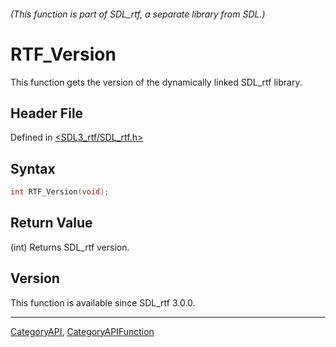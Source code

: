 ###### (This function is part of SDL_rtf, a separate library from SDL.)
# RTF_Version

This function gets the version of the dynamically linked SDL_rtf library.

## Header File

Defined in [<SDL3_rtf/SDL_rtf.h>](https://github.com/libsdl-org/SDL_rtf/blob/main/include/SDL3_rtf/SDL_rtf.h)

## Syntax

```c
int RTF_Version(void);
```

## Return Value

(int) Returns SDL_rtf version.

## Version

This function is available since SDL_rtf 3.0.0.

----
[CategoryAPI](CategoryAPI), [CategoryAPIFunction](CategoryAPIFunction)

